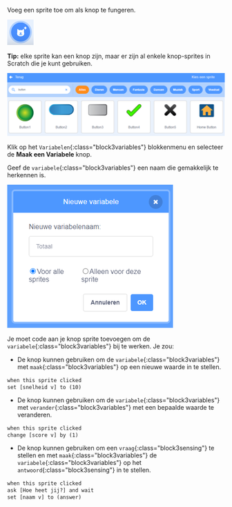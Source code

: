 Voeg een sprite toe om als knop te fungeren.

![](images/add-sprite.png)

**Tip:** elke sprite kan een knop zijn, maar er zijn al enkele knop-sprites in Scratch die je kunt gebruiken.

![](images/button-sprites.png)

Klik op het `Variabelen`{:class="block3variables"} blokkenmenu en selecteer de **Maak een Variabele** knop.

Geef de `variabele`{:class="block3variables"} een naam die gemakkelijk te herkennen is.

![](images/name-variable.png)

Je moet code aan je knop sprite toevoegen om de `variabele`{:class="block3variables"} bij te werken. Je zou:

+ De knop kunnen gebruiken om de `variabele`{:class="block3variables"} met `maak`{:class="block3variables"} op een nieuwe waarde in te stellen.

```blocks3
when this sprite clicked
set [snelheid v] to (10)
```

+ De knop kunnen gebruiken om de `variabele`{:class="block3variables"} met `verander`{:class="block3variables"} met een bepaalde waarde te veranderen.

```blocks3
when this sprite clicked
change [score v] by (1)
```

+ De knop kunnen gebruiken om een `vraag`{:class="block3sensing"} te stellen en met `maak`{:class="block3variables"} de `variabele`{:class="block3variables"} op het `antwoord`{:class="block3sensing"} in te stellen.

```blocks3
when this sprite clicked
ask [Hoe heet jij?] and wait 
set [naam v] to (answer)
```
